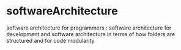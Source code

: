 # softwareArchitecture
software architecture for programmers : software architecture for development  and software architecture in terms of how folders are structured and for code modularity
